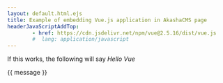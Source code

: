 ```yaml
---
layout: default.html.ejs
title: Example of embedding Vue.js application in AkashaCMS page
headerJavaScriptAddTop: 
        - href: https://cdn.jsdelivr.net/npm/vue@2.5.16/dist/vue.js
        #  lang: application/javascript
---
```


If this works, the following will say _Hello Vue_

<div id="app">
  {{ message }}
</div>

<script>

var app = new Vue({
  el: '#app',
  data: {
    message: 'Hello Vue!'
  }
});

</script>
